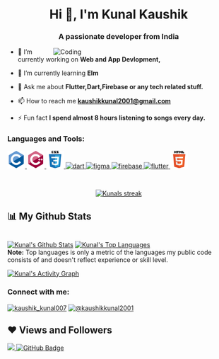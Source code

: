 
<h1 align="center">Hi 👋, I'm Kunal Kaushik</h1>
<h3 align="center">A passionate developer from India</h3>
<img align="right" alt="Coding" width="400" src="https://cdn.dribbble.com/users/1162077/screenshots/3848914/programmer.gif">


- 🔭 I’m currently working on **Web and App Devlopment,**

- 🌱 I’m currently learning **Elm**

- 💬 Ask me about **Flutter,Dart,Firebase or any tech related stuff.**

- 📫 How to reach me **kaushikkunal2001@gmail.com**

- ⚡ Fun fact **I spend almost 8 hours listening to songs every day.**



<h3 align="left">Languages and Tools:</h3>
<p align="left"> <a href="https://www.cprogramming.com/" target="_blank" rel="noreferrer"> <img src="https://raw.githubusercontent.com/devicons/devicon/master/icons/c/c-original.svg" alt="c" width="40" height="40"/> </a> <a href="https://www.w3schools.com/cpp/" target="_blank" rel="noreferrer"> <img src="https://raw.githubusercontent.com/devicons/devicon/master/icons/cplusplus/cplusplus-original.svg" alt="cplusplus" width="40" height="40"/> </a> <a href="https://www.w3schools.com/css/" target="_blank" rel="noreferrer"> <img src="https://raw.githubusercontent.com/devicons/devicon/master/icons/css3/css3-original-wordmark.svg" alt="css3" width="40" height="40"/> </a> <a href="https://dart.dev" target="_blank" rel="noreferrer"> <img src="https://www.vectorlogo.zone/logos/dartlang/dartlang-icon.svg" alt="dart" width="40" height="40"/> </a> <a href="https://www.figma.com/" target="_blank" rel="noreferrer"> <img src="https://www.vectorlogo.zone/logos/figma/figma-icon.svg" alt="figma" width="40" height="40"/> </a> <a href="https://firebase.google.com/" target="_blank" rel="noreferrer"> <img src="https://www.vectorlogo.zone/logos/firebase/firebase-icon.svg" alt="firebase" width="40" height="40"/> </a> <a href="https://flutter.dev" target="_blank" rel="noreferrer"> <img src="https://www.vectorlogo.zone/logos/flutterio/flutterio-icon.svg" alt="flutter" width="40" height="40"/> </a> <a href="https://www.w3.org/html/" target="_blank" rel="noreferrer"> <img src="https://raw.githubusercontent.com/devicons/devicon/master/icons/html5/html5-original-wordmark.svg" alt="html5" width="40" height="40"/> </a> </p>
<br/><p align="center">
    <a href="https://github.com/kunal-8789/github-readme-streak-stats">
        <img title="🔥 Get streak stats for your profile at git.io/streak-stats" alt="Kunals streak" src="https://github-readme-streak-stats.herokuapp.com/?user=kunal-8789&theme=black-ice&hide_border=true&stroke=0000&background=060A0CD0"/>
    </a>
</p>

## 📊 My Github Stats

  <br/>
    <a href="https://github.com/kunal-8789/github-readme-stats"><img alt="Kunal's Github Stats" src="https://github-readme-stats.vercel.app/api?username=kunal-8789&show_icons=true&count_private=true&theme=react&hide_border=true&bg_color=0D1117" /></a>
  <a href="https://github.com/kunal-8789/github-readme-stats"><img alt="Kunal's Top Languages" src="https://github-readme-stats.vercel.app/api/top-langs/?username=kunal-8789&langs_count=8&count_private=true&layout=compact&theme=react&hide_border=true&bg_color=0D1117" /></a>
  <br/>
  <b>Note:</b> Top languages is only a metric of the languages my public code consists of and doesn't reflect experience or skill level.


<br/>

<a href="https://github.com/kunal-8789/github-readme-activity-graph"><img alt="Kunal's Activity Graph" src="https://activity-graph.herokuapp.com/graph?username=kunal-8789&bg_color=0D1117&color=5BCDEC&line=5BCDEC&point=FFFFFF&hide_border=true" /></a>


<h3 align="left">Connect with me:</h3>
<p align="left">
<a href="https://instagram.com/kaushik_kunal007" target="blank"><img align="center" src="https://raw.githubusercontent.com/rahuldkjain/github-profile-readme-generator/master/src/images/icons/Social/instagram.svg" alt="kaushik_kunal007" height="30" width="40" /></a>
<a href="https://medium.com/@kaushikkunal2001" target="blank"><img align="center" src="https://raw.githubusercontent.com/rahuldkjain/github-profile-readme-generator/master/src/images/icons/Social/medium.svg" alt="@kaushikkunal2001" height="30" width="40" /></a>
</p>

## ❤ Views and Followers
<a href="https://github.com/Meghna-DAS/github-profile-views-counter">
    <img src="https://komarev.com/ghpvc/?username=kunal-8789">
</a>
<a href="https://github.com/kunal-8789?tab=followers"><img src="https://img.shields.io/github/followers/kunal-8789?label=Followers&style=social" alt="GitHub Badge">
</a>
